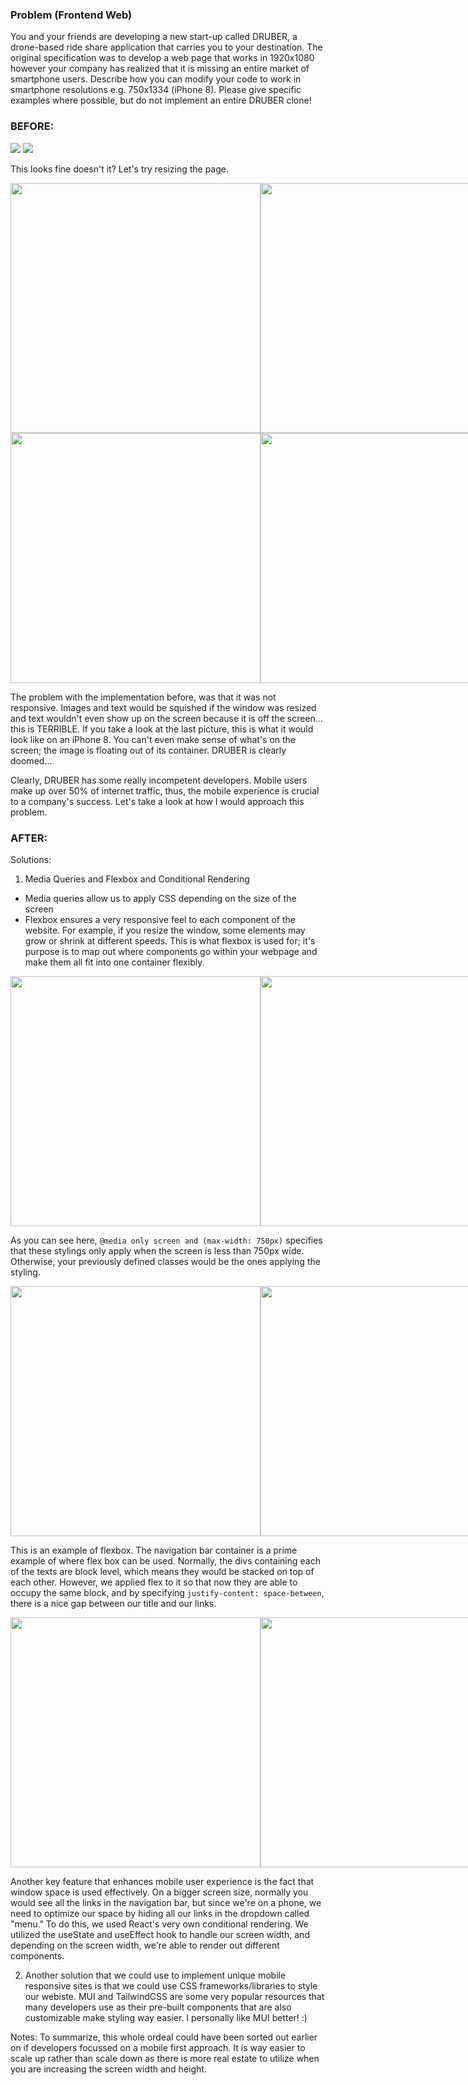### Problem (Frontend Web)

You and your friends are developing a new start-up called DRUBER, a drone-based ride share application that carries you to your destination. The original specification was to develop a web page that works in 1920x1080 however your company has realized that it is missing an entire market of smartphone users. Describe how you can modify your code to work in smartphone resolutions e.g. 750x1334 (iPhone 8). Please give specific examples where possible, but do not implement an entire DRUBER clone!

### BEFORE:

<img src="./src/images/before1.png"/>
<img src="./src/images/before2.png" style="width: 200px height: 200px">

This looks fine doesn't it? Let's try resizing the page.

<div style="display: flex;">
   <img src="./src/images/before3.png" style="height: 400px; width: auto;"/>
   <img src="./src/images/before4.png" style="height: 400px; width: auto;"/>
   <img src="./src/images/before5.png" style="height: 400px; width: auto;"/>
 </div>
 <div style="display: flex;">
    <img src="./src/images/before6.png" style="height: 400px; width: auto;"/>
    <img src="./src/images/before7.png" style="height: 400px; width: auto;"/>
  </div>

The problem with the implementation before, was that it was not responsive. Images and text would be squished if the window was resized and text wouldn't even show up on the screen because it is off the screen... this is TERRIBLE. If you take a look at the last picture, this is what it would look like on an iPhone 8. You can't even make sense of what's on the screen; the image is floating out of its container. DRUBER is clearly doomed... 

Clearly, DRUBER has some really incompetent developers. Mobile users make up over 50% of internet traffic, thus, the mobile experience is crucial to a company's success. Let's take a look at how I would approach this problem.

### AFTER: 

Solutions:

1. Media Queries and Flexbox and Conditional Rendering
- Media queries allow us to apply CSS depending on the size of the screen
- Flexbox ensures a very responsive feel to each component of the website. For example, if you resize the window, some elements may grow or shrink at different speeds. This is what flexbox is used for; it's purpose is to map out where components go within your webpage and make them all fit into one container flexibly. 

<div style="display: flex">
   <img src="./src/images/code1.png" style="height: 400px; width: auto;">
   <img src="./src/images/after1.png" style="height: 400px; width: auto;">
</div>

As you can see here, `@media only screen and (max-width: 750px)` specifies that these stylings only apply when the screen is less than 750px wide. Otherwise, your previously defined classes would be the ones applying the styling.

<div style="display: flex">
   <img src="./src/images/code2.png" style="height: 400px; width: auto;">
   <img src="./src/images/after2.png" style="height: 400px; width: auto;">
</div>

This is an example of flexbox. The navigation bar container is a prime example of where flex box can be used. Normally, the divs containing each of the texts are block level, which means they would be stacked on top of each other. However, we applied flex to it so that now they are able to occupy the same block, and by specifying `justify-content: space-between`, there is a nice gap between our title and our links. 

<div style="display: flex">
   <img src="./src/images/code3.png" style="height: 400px; width: auto;">
   <img src="./src/images/after1.png" style="height: 400px; width: auto;">
</div>

Another key feature that enhances mobile user experience is the fact that window space is used effectively. On a bigger screen size, normally you would see all the links in the navigation bar, but since we're on a phone, we need to optimize our space by hiding all our links in the dropdown called "menu." To do this, we used React's very own conditional rendering. We utilized the useState and useEffect hook to handle our screen width, and depending on the screen width, we're able to render out different components. 

2. Another solution that we could use to implement unique mobile responsive sites is that we could use CSS frameworks/libraries to style our webiste. MUI and TailwindCSS are some very popular resources that many developers use as their pre-built components that are also customizable make styling way easier. I personally like MUI better! :)

Notes: To summarize, this whole ordeal could have been sorted out earlier on if developers focussed on a mobile first approach. It is way easier to scale up rather than scale down as there is more real estate to utilize when you are increasing the screen width and height. 

